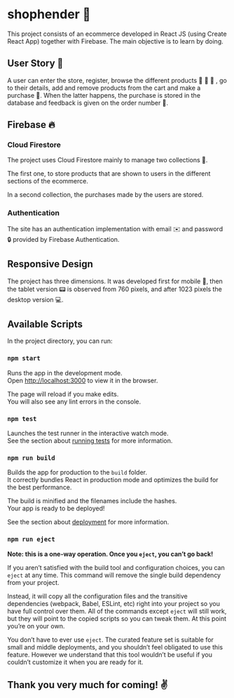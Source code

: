 # shophender 🚀

This project consists of an ecommerce developed in React JS (using Create React App) together with Firebase. The main objective is to learn by doing.

## User Story 🙋

A user can enter the store, register, browse the different products 👕 👖 👞 , go to their details, add and remove products from the cart and make a purchase 💸. When the latter happens, the purchase is stored in the database and feedback is given on the order number 📃.

## Firebase 🔥 

### Cloud Firestore

The project uses Cloud Firestore mainly to manage two collections 📁. 

The first one, to store products that are shown to users in the different sections of the ecommerce.

In a second collection, the purchases made by the users are stored.

### Authentication

The site has an authentication implementation with email ✉️ and password 🔒 provided by Firebase Authentication.

## Responsive Design

The project has three dimensions. It was developed first for mobile 📱, then the tablet version 📟 is observed from 760 pixels, and after 1023 pixels the desktop version 💻.


## Available Scripts

In the project directory, you can run:

### `npm start`

Runs the app in the development mode.<br />
Open [http://localhost:3000](http://localhost:3000) to view it in the browser.

The page will reload if you make edits.<br />
You will also see any lint errors in the console.

### `npm test`

Launches the test runner in the interactive watch mode.<br />
See the section about [running tests](https://facebook.github.io/create-react-app/docs/running-tests) for more information.

### `npm run build`

Builds the app for production to the `build` folder.<br />
It correctly bundles React in production mode and optimizes the build for the best performance.

The build is minified and the filenames include the hashes.<br />
Your app is ready to be deployed!

See the section about [deployment](https://facebook.github.io/create-react-app/docs/deployment) for more information.

### `npm run eject`

**Note: this is a one-way operation. Once you `eject`, you can’t go back!**

If you aren’t satisfied with the build tool and configuration choices, you can `eject` at any time. This command will remove the single build dependency from your project.

Instead, it will copy all the configuration files and the transitive dependencies (webpack, Babel, ESLint, etc) right into your project so you have full control over them. All of the commands except `eject` will still work, but they will point to the copied scripts so you can tweak them. At this point you’re on your own.

You don’t have to ever use `eject`. The curated feature set is suitable for small and middle deployments, and you shouldn’t feel obligated to use this feature. However we understand that this tool wouldn’t be useful if you couldn’t customize it when you are ready for it.

## Thank you very much for coming! ✌️ 